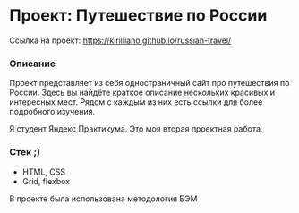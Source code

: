 # Проект: Путешествие по России

Ссылка на проект: https://kirilliano.github.io/russian-travel/

### Описание
Проект представляет из себя одностраничный сайт про путешествия по России. Здесь вы найдёте краткое описание нескольких красивых и интересных мест. Рядом с каждым из них есть ссылки для более подробного изучения.

Я студент Яндекс Практикума. Это моя вторая проектная работа.

### Стек ;)
* HTML, CSS
* Grid, flexbox

В проекте была использована методология БЭМ  
